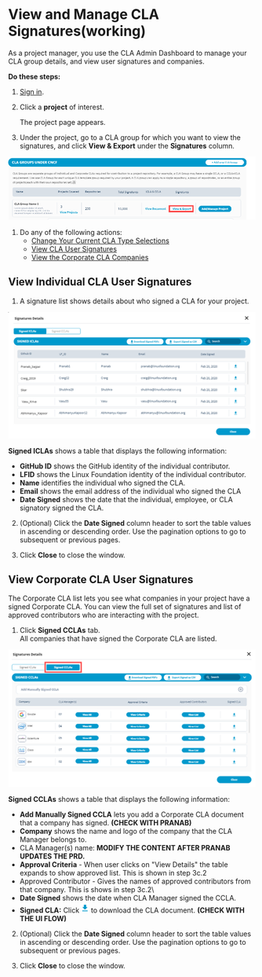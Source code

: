 # View and Manage CLA Signatures\(working\)

As a project manager, you use the CLA Admin Dashboard to manage your CLA group details, and view user signatures and companies.

**Do these steps:**

1. [Sign in](../easycla/project-managers/sign-in-to-the-cla-management-console.md).
2. Click a **project** of interest.

   The project page appears.

3. Under the project, go to a CLA group for which you want to view the signatures, and click **View & Export** under the **Signatures** column.

![](../../.gitbook/assets/view-and-export-signatures.png)

1. Do any of the following actions:
   * [Change Your Current CLA Type Selections](../easycla/project-managers/manage-cla-group-details.md#change-your-current-cla-type-selections)
   * [View CLA User Signatures](../easycla/project-managers/manage-cla-group-details.md#view-cla-user-signatures)
   * [View the Corporate CLA Companies](../easycla/project-managers/manage-cla-group-details.md#view-the-corporate-cla-companies)

## View Individual CLA User Signatures <a id="view-cla-user-signatures"></a>

1. A signature list shows details about who signed a CLA for your project.

![Signed ICLAs](../../.gitbook/assets/signed-icla.png)

**Signed ICLAs** shows a table that displays the following information:

* **GitHub ID** shows the GitHub identity of the individual contributor.
* **LFID** shows the Linux Foundation identity of the individual contributor.
* **Name** identifies the individual who signed the CLA.
* **Email** shows the email address of the individual who signed the CLA
* **Date Signed** shows the date that the individual, employee, or CLA signatory signed the CLA.

2. \(Optional\) Click the **Date Signed** column header to sort the table values in ascending or descending order. Use the pagination options to go to subsequent or previous pages.

3. Click **Close** to close the window.

## View Corporate CLA User Signatures <a id="view-the-corporate-cla-companies"></a>

The Corporate CLA list lets you see what companies in your project have a signed Corporate CLA. You can view the full set of signatures and list of approved contributors who are interacting with the project.

1. Click **Signed CCLAs** tab.  
All companies that have signed the Corporate CLA are listed.

![](../../.gitbook/assets/signed-ccla.png)

**Signed CCLAs** shows a table that displays the following information:

* **Add Manually Signed CCLA** lets you add a Corporate CLA document that a company has signed. **\(CHECK WITH PRANAB\)**
* **Company** shows the name and logo of the company that the CLA Manager belongs to.
* CLA Manager\(s\) name: **MODIFY THE CONTENT AFTER PRANAB UPDATES THE PRD.**
* **Approval Criteria** - When user clicks on "View Details" the table expands to show approved list. This is shown in step 3c.2
* Approved Contributor - Gives the names of approved contributors from that company. This is shows in step 3c.2\
* **Date Signed** shows the date when CLA Manager signed the CCLA.
* **Signed CLA:** Click  ![](../../.gitbook/assets/download-button.png) to download the CLA document. **\(CHECK WITH THE UI FLOW\)**

2. \(Optional\) Click the **Date Signed** column header to sort the table values in ascending or descending order. Use the pagination options to go to subsequent or previous pages.

3. Click **Close** to close the window.

